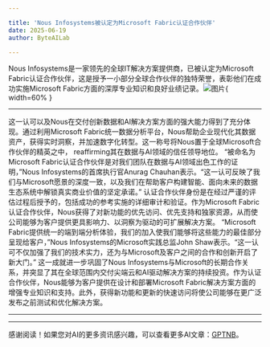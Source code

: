 ```yaml
---

title: 'Nous Infosystems被认定为Microsoft Fabric认证合作伙伴'
date: 2025-06-19
author: ByteAILab

---
```


Nous Infosystems是一家领先的全球IT解决方案提供商，已被认定为Microsoft Fabric认证合作伙伴，这是授予一小部分全球合作伙伴的独特荣誉，表彰他们在成功实施Microsoft Fabric方面的深厚专业知识和良好业绩记录。![图片](https://ai-techpark.com/wp-content/uploads/Nous-Infosystems.jpg){ width=60% }

---

这一认可以及Nous在交付创新数据和AI解决方案方面的强大能力得到了充分体现。通过利用Microsoft Fabric统一数据分析平台，Nous帮助企业现代化其数据资产，获得实时洞察，并加速数字化转型。这一称号将Nous置于全球Microsoft合作伙伴的精英之中， reaffirming其在数据与AI领域的信任领导地位。
“被命名为Microsoft Fabric认证合作伙伴是对我们团队在数据与AI领域出色工作的证明，”Nous Infosystems的首席执行官Anurag Chauhan表示。“这一认可反映了我们与Microsoft愿景的深度一致，以及我们在帮助客户构建智能、面向未来的数据生态系统中解锁真实商业价值的坚定承诺。”
认证合作伙伴身份是在经过严谨的评估过程后授予的，包括成功的参考实施的详细审计和验证。作为Microsoft Fabric认证合作伙伴，Nous获得了对新功能的优先访问、优先支持和独家资源，从而使公司能够为客户提供更具影响力、以洞察为驱动的可扩展解决方案。
“Microsoft Fabric提供统一的端到端分析体验，我们的加入使我们能够将这些能力的最佳部分呈现给客户，”Nous Infosystems的Microsoft实践总监John Shaw表示。“这一认可不仅加强了我们的技术实力，还为与Microsoft及客户之间的合作和创新开启了新大门。”
这一成就进一步巩固了Nous Infosystems与Microsoft的长期合作关系，并突显了其在全球范围内交付尖端云和AI驱动解决方案的持续投资。作为认证合作伙伴，Nous能够为客户提供在设计和部署Microsoft Fabric解决方案方面的增强专业知识和支持。此外，获得新功能和更新的快速访问将使公司能够在更广泛发布之前测试和优化解决方案。

---
---
感谢阅读！如果您对AI的更多资讯感兴趣，可以查看更多AI文章：[GPTNB](https://gptnb.com)。